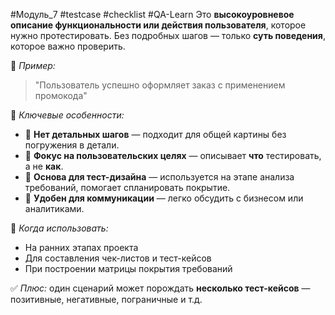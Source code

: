 #Модуль_7 #testcase #checklist #QA-Learn
Это **высокоуровневое описание функциональности или действия пользователя**, которое нужно протестировать. Без подробных шагов — только **суть поведения**, которое важно проверить.

🧩 _Пример:_

> "Пользователь успешно оформляет заказ с применением промокода"

📌 _Ключевые особенности:_

- 🔹 **Нет детальных шагов** — подходит для общей картины без погружения в детали.
- 🔹 **Фокус на пользовательских целях** — описывает **что** тестировать, а не **как**.
- 🔹 **Основа для тест-дизайна** — используется на этапе анализа требований, помогает спланировать покрытие.
- 🔹 **Удобен для коммуникации** — легко обсудить с бизнесом или аналитиками.

📘 _Когда использовать:_

- На ранних этапах проекта
- Для составления чек-листов и тест-кейсов
- При построении матрицы покрытия требований

✅ _Плюс:_ один сценарий может порождать **несколько тест-кейсов** — позитивные, негативные, пограничные и т.д.